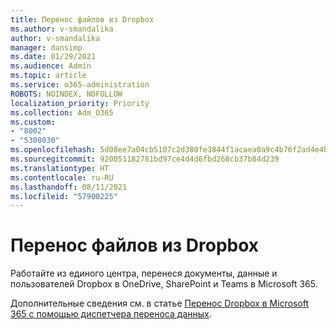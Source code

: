 ```yaml
---
title: Перенос файлов из Dropbox
ms.author: v-smandalika
author: v-smandalika
manager: dansimp
ms.date: 01/29/2021
ms.audience: Admin
ms.topic: article
ms.service: o365-administration
ROBOTS: NOINDEX, NOFOLLOW
localization_priority: Priority
ms.collection: Adm_O365
ms.custom:
- "8002"
- "5300030"
ms.openlocfilehash: 5d08ee7a04cb5107c2d380fe3844f1acaea0a9c4b76f2ad4e4b36f469e44e9fc
ms.sourcegitcommit: 920051182781bd97ce4d4d6fbd268cb37b84d239
ms.translationtype: HT
ms.contentlocale: ru-RU
ms.lasthandoff: 08/11/2021
ms.locfileid: "57900225"
---
```

# <a name="migrate-files-from-dropbox"></a>Перенос файлов из Dropbox

Работайте из единого центра, перенеся документы, данные и пользователей Dropbox в OneDrive, SharePoint и Teams в Microsoft 365.

Дополнительные сведения см. в статье [Перенос Dropbox в Microsoft 365 с помощью диспетчера переноса данных](https://docs.microsoft.com/sharepointmigration/mm-dropbox-overview).

